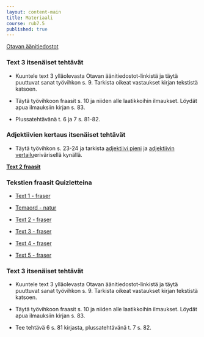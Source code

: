 ```yaml
---
layout: content-main
title: Materiaali
course: rub7.5
published: true
---
```

[Otavan äänitiedostot](http://tiedostot.otava.fi/aanet/fokus7/)

### Text 3 itsenäiset tehtävät

- Kuuntele text 3 ylläolevasta Otavan äänitiedostot-linkistä ja täytä puuttuvat sanat työvihkon s. 9. Tarkista oikeat vastaukset kirjan tekstistä katsoen.

- Täytä työvihkoon fraasit s. 10 ja niiden alle laatikkoihin ilmaukset. Löydät apua ilmauksiin kirjan s. 83.

- Plussatehtävänä t. 6 ja 7 s. 81-82.

### Adjektiivien kertaus itsenäiset tehtävät

- Täytä työvihkon s. 23-24 ja tarkista [adjektiivi pieni](/media/rub7/Adjektiivi_pieni.pdf) ja [adjektiivin vertailu](/media/rub7/adjektiivi_vertailu.pdf)erivärisellä kynällä.


**[Text 2 fraasit](/media/rub7/text2_fraser.pdf)**


### Tekstien fraasit Quizletteina

- [Text 1 - fraser](https://quizlet.com/_6h7ccb)

- [Temaord - natur](https://quizlet.com/_6h7v00)

- [Text 2 - fraser](https://quizlet.com/_6lofwf)

- [Text 3 - fraser](https://quizlet.com/_6loha5)

- [Text 4 - fraser](https://quizlet.com/_6lofah)

- [Text 5 - fraser](https://quizlet.com/_6logip)

### Text 3 itsenäiset tehtävät

- Kuuntele text 3 ylläolevasta Otavan äänitiedostot-linkistä ja täytä puuttuvat sanat työvihkon s. 9. Tarkista oikeat vastaukset kirjan tekstistä katsoen.

- Täytä työvihkoon fraasit s. 10 ja niiden alle laatikkoihin ilmaukset. Löydät apua ilmauksiin kirjan s. 83.

- Tee tehtävä 6 s. 81 kirjasta, plussatehtävänä t. 7 s. 82.
